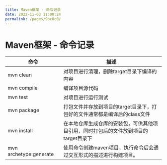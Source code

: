 ```yaml
---
title: Maven框架 - 命令记录
date: 2022-11-03 11:00:24
permalink: /pages/9bc8c0/
---
```

# Maven框架 - 命令记录

| 命令                   | 描述                                                         |
| ---------------------- | ------------------------------------------------------------ |
| mvn clean              | 对项目进行清理，删除target目录下编译的内容                   |
| mvn compile            | 编译项目源代码                                               |
| mvn test               | 对项目进行运行测试                                           |
| mvn package            | 打包文件并存放到项目的target目录下，打包好的文件通常都是编译后的class文件 |
| mvn install            | 在本地仓库生成仓库的安装包，可供其他项目引用，同时打包后的文件放到项目的target目录下 |
| mvn archetype:generate | 使用命令创建maven项目，执行命令后会通过交互形式的描述进行构建项目。 |


